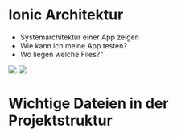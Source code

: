 # Ionic Architektur

* Systemarchitektur einer App zeigen
* Wie kann ich meine App testen?
* Wo liegen welche Files?"

![](https://blog.codecentric.de/files/2014/11/architecture.png)
![](https://blog.codecentric.de/files/2014/11/overview.png)

# Wichtige Dateien in der Projektstruktur



